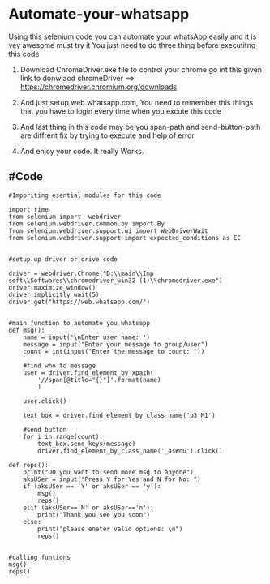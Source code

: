# Automate-your-whatsapp
Using this selenium code you can automate your whatsApp easily and it is vey awesome must try it
You just need to do three thing before executitng this code
1. Download ChromeDriver.exe file to control your chrome go int this given link to donwlaod chromeDriver ==> https://chromedriver.chromium.org/downloads

2. And just setup web.whatsapp.com, You need to remember this things that you have to login every time when you excute this code
3. And last thing in this code may be you span-path and send-button-path are diffrent fix by trying to execute and help of error
4. And enjoy your code. It really Works. 


#Code
------------------------------------

    #Imporiting esential modules for this code

    import time
    from selenium import  webdriver
    from selenium.webdriver.common.by import By
    from selenium.webdriver.support.ui import WebDriverWait
    from selenium.webdriver.support import expected_conditions as EC


    #setup up driver or drive code

    driver = webdriver.Chrome("D:\\main\\Imp soft\\Softwares\\chromedriver_win32 (1)\\chromedriver.exe")
    driver.maximize_window()
    driver.implicitly_wait(5)
    driver.get("https://web.whatsapp.com/")


    #main function to automate you whatsapp
    def msg():
        name = input('\nEnter user name: ')
        message = input("Enter your message to group/user")
        count = int(input("Enter the message to count: "))

        #find who to message
        user = driver.find_element_by_xpath(
            '//span[@title="{}"]'.format(name)
            )

        user.click()

        text_box = driver.find_element_by_class_name('p3_M1')

        #send button
        for i in range(count):
            text_box.send_keys(message)
            driver.find_element_by_class_name('_4sWnG').click()

    def reps():
        print("DO you want to send more msg to anyone")
        aksUSer = input("Press Y for Yes and N for No: ")
        if (aksUSer == 'Y' or aksUSer == 'y'):
            msg()
            reps()
        elif (aksUSer=='N' or aksUSer=='n'):
            print("Thank you see you soon")
        else:
            print("please eneter valid options: \n")
            reps()


    #calling funtions
    msg()
    reps()
